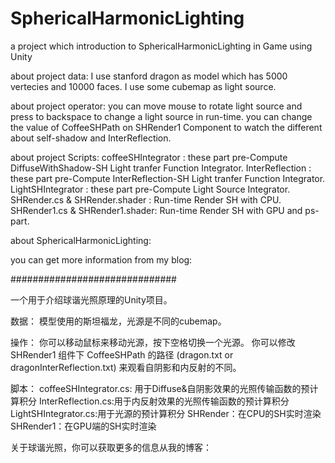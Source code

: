 # SphericalHarmonicLighting
a project which introduction to SphericalHarmonicLighting in Game using Unity

about project data:
I use stanford dragon as model which has 5000 vertecies and 10000 faces.
I use some cubemap as light source.

about project operator:
you can move mouse to rotate light source and press to backspace to change a light source in run-time.
you can change the value of CoffeeSHPath on SHRender1 Component to watch the different about self-shadow and InterReflection.

about project Scripts:
coffeeSHIntegrator : these part pre-Compute DiffuseWithShadow-SH  Light tranfer Function Integrator.
InterReflection : these part pre-Compute InterReflection-SH Light tranfer Function Integrator.
LightSHIntegrator : these part pre-Compute Light Source Integrator.
SHRender.cs & SHRender.shader : Run-time Render SH with CPU.
SHRender1.cs & SHRender1.shader: Run-time Render SH with GPU and ps-part.

about SphericalHarmonicLighting:

you can get more information from my blog:

##############################

一个用于介绍球谐光照原理的Unity项目。

数据：
模型使用的斯坦福龙，光源是不同的cubemap。

操作：
你可以移动鼠标来移动光源，按下空格切换一个光源。
你可以修改SHRender1 组件下 CoffeeSHPath 的路径 (dragon.txt or dragonInterReflection.txt) 来观看自阴影和内反射的不同。

脚本：
coffeeSHIntegrator.cs: 用于Diffuse&自阴影效果的光照传输函数的预计算积分
InterReflection.cs:用于内反射效果的光照传输函数的预计算积分
LightSHIntegrator.cs:用于光源的预计算积分
SHRender：在CPU的SH实时渲染
SHRender1：在GPU端的SH实时渲染

关于球谐光照，你可以获取更多的信息从我的博客：
